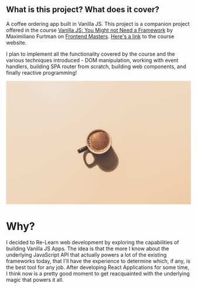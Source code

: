 [fem]: https://www.frontendmasters.com
[website]: https://firtman.github.io/vanilla/
[course]: https://frontendmasters.com/courses/vanilla-js-apps/

## What is this project? What does it cover?

A coffee ordering app built in Vanilla JS. This project is a companion project offered in the course [Vanilla JS: You Might not Need a Framework](course) by Maximiliano Furtman on [Frontend Masters](fem). [Here's a link][website] to the course website.

I plan to implement all the functionality covered by the course and the various techniques introduced - DOM manipulation, working with event handlers, building SPA router from scratch, building web components, and finally reactive programming!

<img src="images/jakub-dziubak-XtUd5SiX464-unsplash.jpg" alt="delicious cup of cofee" width="600">

# Why?

I decided to Re-Learn web development by exploring the capabilities of building Vanilla JS Apps. The idea is that the more I know about the underlying JavaScript API that actually powers a lot of the existing frameworks today, that I'll have the experience to determine which, if any, is the best tool for any job. After developing React Applications for some time, I think now is a pretty good moment to get reacquainted with the underlying magic that powers it all.
